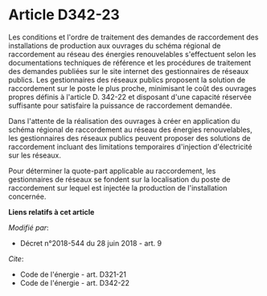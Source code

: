 # Article D342-23

Les conditions et l'ordre de traitement des demandes de raccordement des installations de production aux ouvrages du schéma
régional de raccordement au réseau des énergies renouvelables s'effectuent selon les documentations techniques de référence
et les procédures de traitement des demandes publiées sur le site internet des gestionnaires de réseaux publics. Les
gestionnaires des réseaux publics proposent la solution de raccordement sur le poste le plus proche, minimisant le coût des
ouvrages propres définis à l'article D. 342-22 et disposant d'une capacité réservée suffisante pour satisfaire la puissance
de raccordement demandée.

Dans l'attente de la réalisation des ouvrages à créer en application du schéma régional de raccordement au réseau des
énergies renouvelables, les gestionnaires des réseaux publics peuvent proposer des solutions de raccordement incluant des
limitations temporaires d'injection d'électricité sur les réseaux.

Pour déterminer la quote-part applicable au raccordement, les gestionnaires de réseaux se fondent sur la localisation du
poste de raccordement sur lequel est injectée la production de l'installation concernée.

**Liens relatifs à cet article**

_Modifié par_:

  - Décret n°2018-544 du 28 juin 2018 - art. 9

_Cite_:

  - Code de l'énergie - art. D321-21
  - Code de l'énergie - art. D342-22
